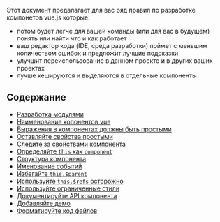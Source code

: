 Этот документ предалагает для вас ряд правил по разработке компонетов vue.js  которые:

 * потом будет легче для вашей команды (или для вас в будущем) понять или найти что и как работает
 * ваш редактор кода (IDE, среда разработки) поймет с меньшим количеством ошибок и предложит лучшие подсказки
 * улучшит переиспользование в данном проекте и в других ваших проектах
 * лучше кешируются и выделяются в отдельные компоненты

## Содержание

* [Разработка модулями](#module-based-development)
* [Наименование копонентов vue](#vue-component-names)
* [Выражения в компонентах должны быть простыми](#keep-expressions-simple)
* [Оставляйте свойства простыми](#keep-component-props-primitive)
* [Следите за свойствами компонента](#harness-your-component-props)
* [Определяйте `this` как `component`](#assign-this-to-component)
* [Структура компонента](#component-structure)
* [Именование событий](#component-event-names)
* [Избегайте `this.$parent`](#avoid-thisparent)
* [Используйте `this.$refs` осторожно](#use-thisrefs-with-caution)
* [Используйте ограниченные стили](#use-component-name-as-style-scope)
* [Документируйте API компонента](#document-your-component-api)
* [Добавляйте демо](#add-a-component-demo)
* [Форматируйте код файлов](#lint-your-component-files)
